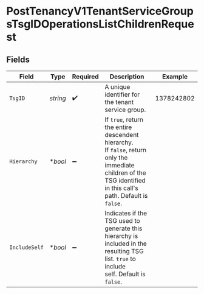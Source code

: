 # PostTenancyV1TenantServiceGroupsTsgIDOperationsListChildrenRequest


## Fields

| Field                                                                                                                                                             | Type                                                                                                                                                              | Required                                                                                                                                                          | Description                                                                                                                                                       | Example                                                                                                                                                           |
| ----------------------------------------------------------------------------------------------------------------------------------------------------------------- | ----------------------------------------------------------------------------------------------------------------------------------------------------------------- | ----------------------------------------------------------------------------------------------------------------------------------------------------------------- | ----------------------------------------------------------------------------------------------------------------------------------------------------------------- | ----------------------------------------------------------------------------------------------------------------------------------------------------------------- |
| `TsgID`                                                                                                                                                           | *string*                                                                                                                                                          | :heavy_check_mark:                                                                                                                                                | A unique identifier for the tenant service group.<br/>                                                                                                            | 1378242802                                                                                                                                                        |
| `Hierarchy`                                                                                                                                                       | **bool*                                                                                                                                                           | :heavy_minus_sign:                                                                                                                                                | If `true`, return the entire descendent hierarchy.<br/>If `false`, return only the immediate children of the<br/>TSG identified in this call's path. Default is<br/>`false`.<br/> |                                                                                                                                                                   |
| `IncludeSelf`                                                                                                                                                     | **bool*                                                                                                                                                           | :heavy_minus_sign:                                                                                                                                                | Indicates if the TSG used to generate this hierarchy is<br/>included in the resulting TSG list. `true` to include<br/>self. Default is `false`.<br/>              |                                                                                                                                                                   |